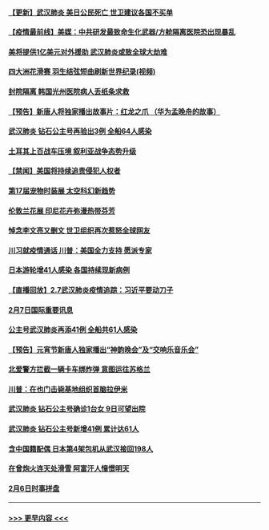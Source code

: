#### [【更新】武汉肺炎 美日公民死亡 世卫建议各国不买单](../pages/prog202/a102770740.md?t=02081911) 
#### [【疫情最前线】美媒：中共研发最致命生化武器/方舱隔离医院恐出现暴乱](../pages/prog202/a102772439.md?t=02081911) 
#### [美将提供1亿美元对外援助 武汉肺炎或致全球大劫难](../pages/prog202/a102772361.md?t=02081911) 
#### [四大洲花滑赛 羽生结弦短曲刷新世界纪录(视频)](../pages/prog202/a102772341.md?t=02081911) 
#### [封院隔离 韩国光州医院病人丢纸条求救](../pages/prog202/a102772282.md?t=02081911) 
#### [【预告】新唐人将独家播出故事片：红龙之爪 （华为孟晚舟的故事）](../pages/prog202/a102767728.md?t=02081911) 
#### [武汉肺炎 钻石公主号再验出3例 全船64人感染](../pages/prog202/a102771726.md?t=02081911) 
#### [土耳其上百战车压境 叙利亚战争态势升级](../pages/prog202/a102772132.md?t=02081911) 
#### [【禁闻】美国将持续追责侵犯人权者](../pages/prog202/a102772042.md?t=02081911) 
#### [第17届宠物时装展 太空科幻新趋势](../pages/prog202/a102772033.md?t=02081911) 
#### [伦敦兰花展 印尼花卉弥漫热带芬芳](../pages/prog202/a102772026.md?t=02081911) 
#### [悼念李文亮又删文 世卫组织再次惹怒全球网友](../pages/prog202/a102771968.md?t=02081911) 
#### [川习就疫情通话 川普：美国全力支持 愿派专家](../pages/prog202/a102771930.md?t=02081911) 
#### [日本游轮增41人感染 各国持续现新病例](../pages/prog202/a102771912.md?t=02081911) 
#### [【直播回放】2.7武汉肺炎疫情追踪：习近平要动刀子](../pages/prog202/a102771649.md?t=02081911) 
#### [2月7日国际重要讯息](../pages/prog202/a102771747.md?t=02081911) 
#### [公主号武汉肺炎再添41例 全船共61人感染](../pages/prog202/a102771703.md?t=02081911) 
#### [【预告】元宵节新唐人独家播出“神韵晚会”及“交响乐音乐会”](../pages/prog202/a102767674.md?t=02081911) 
#### [北爱警方拦截一辆卡车绑炸弹 意图运往苏格兰](../pages/prog202/a102771609.md?t=02081911) 
#### [川普：在也门击毙基地组织首脑拉伊米](../pages/prog202/a102771528.md?t=02081911) 
#### [武汉肺炎 钻石公主号确诊1台女 9日可望出院](../pages/prog202/a102771518.md?t=02081911) 
#### [武汉肺炎 钻石公主号新增41例 累计达61人](../pages/prog202/a102771486.md?t=02081911) 
#### [含中国籍配偶 日本第4架包机从武汉接回198人](../pages/prog202/a102771472.md?t=02081911) 
#### [在曾炮火连天处滑雪 阿富汗人憧憬明天](../pages/prog202/a102771290.md?t=02081911) 
#### [2月6日时事拼盘](../pages/prog202/a102771225.md?t=02081911) 

----
#### [ >>> 更早内容 <<< ](../indexes/prog202-earlier.md)

